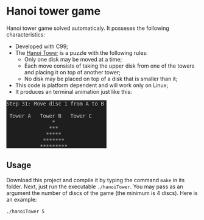 # Hanoi tower game

Hanoi tower game solved automaticaly. It posseses the following characteristics:

- Developed with C99;
- The [Hanoi Tower](https://en.wikipedia.org/wiki/Tower_of_Hanoi) is a puzzle with the following rules:
    - Only one disk may be moved at a time;
    - Each move consists of taking the upper disk from one of the towers and placing it on top of another tower;
    - No disk may be placed on top of a disk that is smaller than it;
- This code is platform dependent and will work only on Linux;
- It produces an terminal animation just like this:

![Alt Text](./hanoi.gif)

## Usage

Download this project and compile it by typing the command `make` in its folder. Next, just run the executable `./hanoiTower`. You may pass as an argument the number of discs of the game (the minimum is 4 discs). Here is an example:

```
./hanoiTower 5
```
